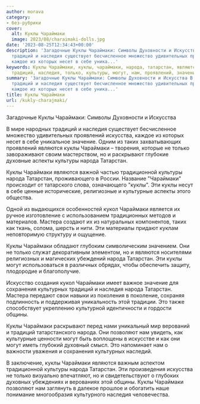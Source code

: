 ```yaml
---
author: morava
category:
- без-рубрики
cover:
  alt: Куклы Чараймаки
  image: 2023/08/charaimaki-dolls.jpg
date: '2023-08-25T12:34:43+00:00'
description: 'Загадочные Куклы Чараймаки: Символы Духовности и Искусства В мире народных
  традиций и наследия существует бесчисленное множество удивительных проявлений искусства,
  каждое из которых несет в себе уника...'
keywords: Куклы Чараймаки, куклы, чараймаки, народа, татарстан, являются, искусства,
  традиций, наследия, только, культуры, могут, нам, проявлений, значение, таких
summary: 'Загадочные Куклы Чараймаки: Символы Духовности и Искусства В мире народных
  традиций и наследия существует бесчисленное множество удивительных проявлений искусства,
  каждое из которых несет в себе уника...'
title: Куклы Чараймаки
url: /kukly-charajmaki/
---
```


Загадочные Куклы Чараймаки: Символы Духовности и Искусства

В мире народных традиций и наследия существует бесчисленное множество удивительных проявлений искусства, каждое из которых несет в себе уникальное значение. Одним из таких захватывающих проявлений являются куклы Чараймаки – творения, которые не только завораживают своим мастерством, но и раскрывают глубокие духовные аспекты культуры народа Татарстан.

Куклы Чараймаки являются важной частью традиционной культуры народа Татарстан, проживающего в России. Название "Чараймаки" происходит от татарского слова, означающего "куклы". Эти куклы несут в себе ценные исторические, религиозные и культурные аспекты этого общества.

Одной из выдающихся особенностей кукол Чараймаки является их ручное изготовление с использованием традиционных методов и материалов. Мастера создают их из натуральных компонентов, таких как ткань, солома, шерсть и нити. Эти материалы придают куклам неповторимую структуру и ощущение.

Куклы Чараймаки обладают глубоким символическим значением. Они не только служат декоративным элементом, но и являются носителями религиозных и магических убеждений народа Татарстан. Эти куклы могут использоваться в различных обрядах, чтобы обеспечить защиту, плодородие и благополучие.

Искусство создания кукол Чараймаки имеет важное значение для сохранения культурных традиций и наследия народа Татарстан. Мастера передают свои навыки из поколения в поколение, сохраняя подлинность и поддерживая уникальность этой традиции. Это также способствует укреплению культурной идентичности и гордости общины.

Куклы Чараймаки раскрывают перед нами уникальный мир верований и традиций татарстанского народа. Они позволяют нам увидеть, как культурные ценности могут быть воплощены в искусстве и как они могут иметь глубокий духовный смысл. Это напоминает нам о важности уважения и сохранения культурных наследий.

В заключение, куклы Чараймаки являются важным аспектом традиционной культуры народа Татарстан. Эти произведения искусства не только визуально впечатляют, но и свидетельствуют о глубоких духовных убеждениях и верованиях этой общины. Куклы Чараймаки позволяют нам заглянуть в далекое прошлое и обогатить наше понимание многообразия культурного наследия человечества.
